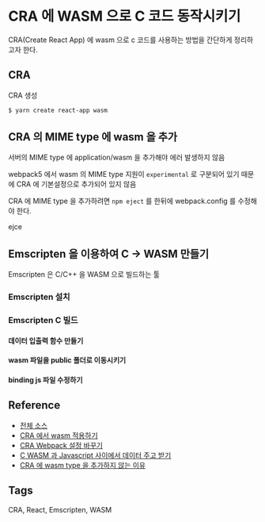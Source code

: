 # CRA 에 WASM 으로 C 코드 동작시키기
CRA(Create React App) 에 wasm 으로 c 코드를 사용하는 방법을 간단하게 정리하고자 한다.

## CRA
CRA 생성

```bash
$ yarn create react-app wasm
```

## CRA 의 MIME type 에 wasm 을 추가
서버의 MIME type 에 application/wasm 을 추가해야 에러 발생하지 않음

webpack5 에서 wasm 의 MIME type 지원이 `experimental` 로 구분되어 있기 때문에 CRA 에 기본설정으로 추가되어 있지 않음

CRA 에 MIME type 을 추가하려면 `npm eject` 를 한뒤에 webpack.config 를 수정해야 한다.

ejce

## Emscripten 을 이용하여 C → WASM 만들기
Emscripten 은 C/C++ 을 WASM 으로 빌드하는 툴

### Emscripten 설치
### Emscripten C 빌드
#### 데이터 입출력 함수 만들기
#### wasm 파일을 public 폴더로 이동시키기
#### binding js 파일 수정하기

## Reference
* [전체 소스](https://github.com/mallamhando/CRA_C_WebAssembly)
* [CRA 에서 wasm 적용하기](https://medium.com/@marvinirwin/webassembly-react-and-create-react-app-8b73346c9b65)
* [CRA Webpack 설정 바꾸기](https://medium.com/@jsh901220/create-react-app%EC%97%90%EC%84%9C-eject%EC%82%AC%EC%9A%A9%EC%95%88%ED%95%98%EA%B8%B0-customize-cra-react-app-rewired-10a83522ace0)
* [C WASM 과 Javascript 사이에서 데이터 주고 받기](https://github.com/3dgen/cppwasm-book/blob/master/en/ch2-c-js/ch2-04-data-exchange.md)
* [CRA 에 wasm type 을 추가하지 않는 이유](https://github.com/facebook/create-react-app/pull/7911)

## Tags
CRA, React, Emscripten, WASM

